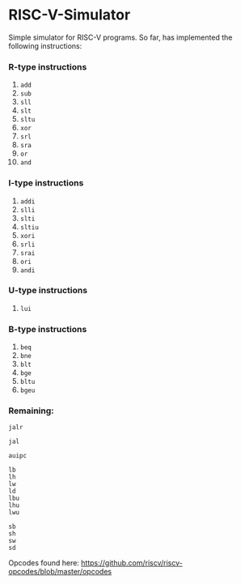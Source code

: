 # RISC-V-Simulator
Simple simulator for RISC-V programs.
So far, has implemented the following instructions:

### R-type instructions
1. `add`     
2. `sub`     
3. `sll`     
4. `slt`     
5. `sltu`    
6. `xor`     
7. `srl`     
8. `sra`     
9. `or`      
10. `and`

### I-type instructions
1. `addi`    
2. `slli`    
3. `slti`    
4. `sltiu`   
5. `xori`    
6. `srli`    
7. `srai`    
8. `ori`     
9. `andi`  

### U-type instructions
1. `lui`

### B-type instructions
1. `beq`     
2. `bne`     
3. `blt`     
4. `bge`     
5. `bltu`    
6. `bgeu`    


### Remaining:

`jalr`    

`jal`     

`auipc`   

`lb`      
`lh`      
`lw`      
`ld`      
`lbu`     
`lhu`     
`lwu`     

`sb`     
`sh`     
`sw`     
`sd`     

Opcodes found here:
https://github.com/riscv/riscv-opcodes/blob/master/opcodes
